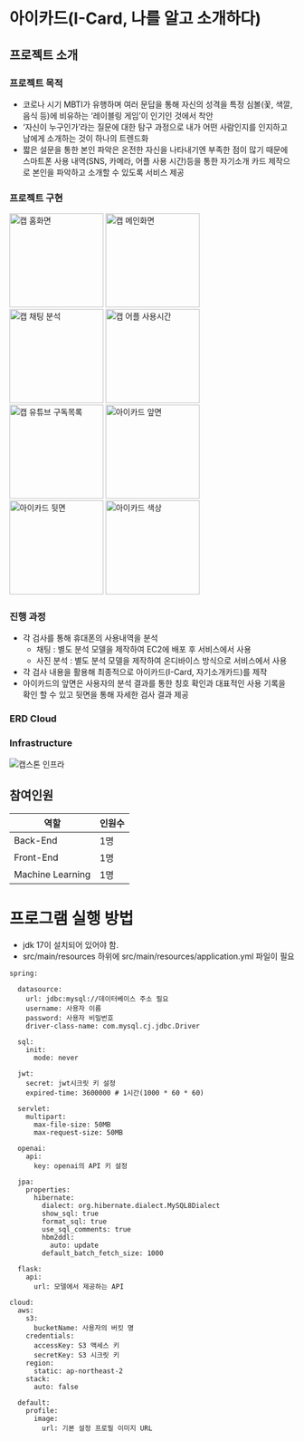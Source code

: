 # 아이카드(I-Card, 나를 알고 소개하다)
## 프로젝트 소개

### 프로젝트 목적

- 코로나 시기 MBTI가 유행하며 여러 문답을 통해 자신의 성격을 특정 심볼(꽃, 색깔, 음식 등)에 비유하는 ‘레이블링 게임’이 인기인 것에서 착안
- ‘자신이 누구인가’라는 질문에 대한 탐구 과정으로 내가 어떤 사람인지를 인지하고 남에게 소개하는 것이 하나의 트렌드화
- 짧은 설문을 통한 본인 파악은 온전한 자신을 나타내기엔 부족한 점이 많기 때문에 스마트폰 사용 내역(SNS, 카메라, 어플 사용 시간)등을 통한 자기소개 카드 제작으로 본인을 파악하고 소개할 수 있도록 서비스 제공


### 프로젝트 구현
<img width="166" alt="캡 홈화면" src="https://github.com/capstone2024-lyl/Back-End/assets/63050966/4526d9a9-e885-42a8-ba36-307da363647e">
<img width="166" alt="캡 메인화면" src="https://github.com/capstone2024-lyl/Back-End/assets/63050966/09399464-3e60-4d82-969b-a77008375450">
<img width="166" alt="캡 채팅 분석" src="https://github.com/capstone2024-lyl/Back-End/assets/63050966/a18c7db9-807b-44a5-81a9-b4edeb0583f8">
<img width="166" alt="캡 어플 사용시간" src="https://github.com/capstone2024-lyl/Back-End/assets/63050966/01739017-7201-4db6-b408-445960e99140">


<img width="166" alt="캡 유튜브 구독목록" src="https://github.com/capstone2024-lyl/Back-End/assets/63050966/5a96b368-f0ab-4445-9232-366f94df7c0e">
<img width="166" alt="아이카드 앞면" src="https://github.com/capstone2024-lyl/Back-End/assets/63050966/1e12ab92-46a6-4a51-85f7-2e4eafecb188">
<img width="166" alt="아이카드 뒷면" src="https://github.com/capstone2024-lyl/Back-End/assets/63050966/852cebb3-60c8-4213-80d5-7acfd6412d60">
<img width="166" alt="아이카드 색상" src="https://github.com/capstone2024-lyl/Back-End/assets/63050966/657b4b74-4a52-406b-b9bf-326858f35497">


### 진행 과정
- 각 검사를 통해 휴대폰의 사용내역을 분석
    - 채팅 : 별도 분석 모델을 제작하여 EC2에 배포 후 서비스에서 사용
    - 사진 분석 : 별도 분석 모델을 제작하여 온디바이스 방식으로 서비스에서 사용
- 각 검사 내용을 활용해 최종적으로 아이카드(I-Card, 자기소개카드)를 제작
- 아이카드의 앞면은 사용자의 분석 결과를 통한 칭호 확인과 대표적인 사용 기록을 확인 할 수 있고 뒷면을 통해 자세한 검사 결과 제공


### ERD Cloud

### Infrastructure
![캡스톤 인프라](https://github.com/capstone2024-lyl/Back-End/assets/63050966/4037c4a2-5cad-4633-8d1e-79bab2554eea)



## 참여인원

| 역할 | 인원수 |
| --- | --- |
| Back-End | 1명 |
| Front-End | 1명 |
| Machine Learning | 1명 |


# 프로그램 실행 방법
- jdk 17이 설치되어 있어야 함.
- src/main/resources 하위에 src/main/resources/application.yml 파일이 필요


```
spring:

  datasource:
    url: jdbc:mysql://데이터베이스 주소 필요
    username: 사용자 이름
    password: 사용자 비밀번호
    driver-class-name: com.mysql.cj.jdbc.Driver

  sql:
    init:
      mode: never

  jwt:
    secret: jwt시크릿 키 설정
    expired-time: 3600000 # 1시간(1000 * 60 * 60)

  servlet:
    multipart:
      max-file-size: 50MB
      max-request-size: 50MB

  openai:
    api:
      key: openai의 API 키 설정

  jpa:
    properties:
      hibernate:
        dialect: org.hibernate.dialect.MySQL8Dialect
        show_sql: true
        format_sql: true
        use_sql_comments: true
        hbm2ddl:
          auto: update
        default_batch_fetch_size: 1000

  flask:
    api:
      url: 모델에서 제공하는 API

cloud:
  aws:
    s3:
      bucketName: 사용자의 버킷 명
    credentials:
      accessKey: S3 액세스 키
      secretKey: S3 시크릿 키
    region:
      static: ap-northeast-2
    stack:
      auto: false

  default:
    profile:
      image:
        url: 기본 설정 프로필 이미지 URL

```

